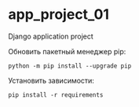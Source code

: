 # app_project_01
Django application project

Обновить пакетный менеджер pip:
    
    python -m pip install --upgrade pip

Установить зависимости: 
    
    pip install -r requirements